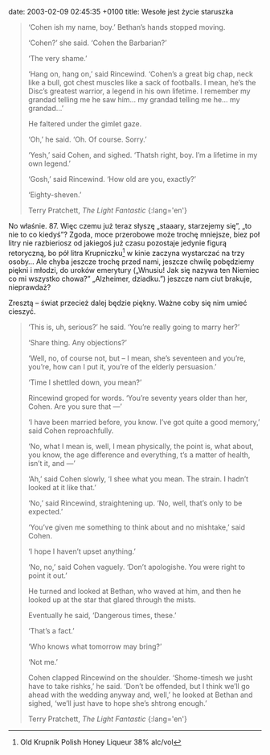date: 2003-02-09 02:45:35 +0100
title: Wesołe jest życie staruszka

> ‘Cohen ish my name, boy.’ Bethan’s hands stopped moving.
>
> ‘Cohen?’ she said. ‘Cohen the Barbarian?’
>
> ‘The very shame.’
>
> ‘Hang on, hang on,’ said Rincewind. ‘Cohen’s a great big chap, neck like a bull, got chest muscles like a sack of footballs. I mean, he’s the Disc’s greatest warrior, a legend in his own lifetime. I remember my grandad telling me he saw him… my grandad telling me he… my grandad…’
>
> He faltered under the gimlet gaze.
>
> ‘Oh,’ he said. ‘Oh. Of course. Sorry.’
>
> ‘Yesh,’ said Cohen, and sighed. ‘Thatsh right, boy. I’m a lifetime in my own legend.’
>
> ‘Gosh,’ said Rincewind. ‘How old are you, exactly?’
>
> ‘Eighty-sheven.’
>
> Terry Pratchett, <cite>The Light Fantastic</cite>
{:lang='en'}

No właśnie. 87. Więc czemu już teraz słyszę „staaary, starzejemy się”, „to nie to co kiedyś”? Zgoda, moce przerobowe może trochę mniejsze, biez poł litry nie razbieriosz od jakiegoś już czasu pozostaje jedynie figurą retoryczną, bo pół litra Krupniczku[^1] w kinie zaczyna wystarczać na trzy osoby… Ale chyba jeszcze trochę przed nami, jeszcze chwilę pobędziemy piękni i młodzi, do uroków emerytury („Wnusiu! Jak się nazywa ten Niemiec co mi wszystko chowa?” „Alzheimer, dziadku.”) jeszcze nam ciut brakuje, nieprawdaż?

Zresztą – świat przecież dalej będzie piękny. Ważne coby się nim umieć cieszyć.

> ‘This is, uh, serious?’ he said. ‘You’re really going to marry her?’
>
> ‘Share thing. Any objections?’
>
> ‘Well, no, of course not, but – I mean, she’s seventeen and you’re, you’re, how can I put it, you’re of the elderly persuasion.’
>
> ‘Time I shettled down, you mean?’
>
> Rincewind groped for words. ‘You’re seventy years older than her, Cohen. Are you sure that —’
>
> ‘I have been married before, you know. I’ve got quite a good memory,’ said Cohen reproachfully.
>
> ‘No, what I mean is, well, I mean physically, the point is, what about, you know, the age difference and everything, t’s a matter of health, isn’t it, and —’
>
> ‘Ah,’ said Cohen slowly, ‘I shee what you mean. The strain. I hadn’t looked at it like that.’
>
> ‘No,’ said Rincewind, straightening up. ‘No, well, that’s only to be expected.’
>
> ‘You’ve given me something to think about and no mishtake,’ said Cohen.
>
> ‘I hope I haven’t upset anything.’
>
> ‘No, no,’ said Cohen vaguely. ‘Don’t apologishe. You were right to point it out.’
>
> He turned and looked at Bethan, who waved at him, and then he looked up at the star that glared through the mists.
>
> Eventually he said, ‘Dangerous times, these.’
>
> ‘That’s a fact.’
>
> ‘Who knows what tomorrow may bring?’
>
> ‘Not me.’
>
> Cohen clapped Rincewind on the shoulder. ‘Shome-timesh we jusht have to take rishks,’ he said. ‘Don’t be offended, but I think we’ll go ahead with the wedding anyway and, well,’ he looked at Bethan and sighed, ‘we’ll just have to hope she’s shtrong enough.’
>
> Terry Pratchett, <cite>The Light Fantastic</cite>
{:lang='en'}

[^1]: Old Krupnik Polish Honey Liqueur 38% alc/vol

